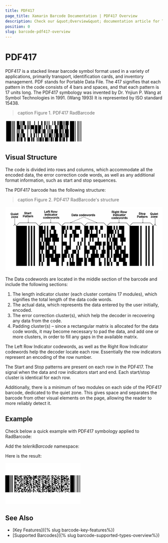 ```yaml
---
title: PDF417
page_title: Xamarin Barcode Documentation | PDF417 Overview
description: Check our &quot;Overview&quot; documentation article for Telerik Barcode for Xamarin control.
position: 0
slug: barcode-pdf417-overview
---
```


# PDF417

PDF417 is a stacked linear barcode symbol format used in a variety of applications, primarily transport, identification cards, and inventory management. PDF stands for Portable Data File. The 417 signifies that each pattern in the code consists of 4 bars and spaces, and that each pattern is 17 units long. The PDF417 symbology was invented by Dr. Ynjiun P. Wang at Symbol Technologies in 1991. (Wang 1993) It is represented by ISO standard 15438.

>caption Figure 1. PDF417 RadBarcode

![Telerik Xamarin Barcode PDF417](images/barcode-2d-barcodes-pdf417-overview001.png)

## Visual Structure

The code is divided into rows and columns, which accommodate all the encoded data, the error correction code words, as well as any additional format information, such as start and stop sequences.

The PDF417 barcode has the following structure:


>caption Figure 2. PDF417 RadBarcode's structure

![Telerik Xamarin Barcode PDF417 structure](images/barcode-2d-barcodes-pdf417-overview002.png)

The Data codewords are located in the middle section of the barcode and include the following sections:

1. The length indicator cluster (each cluster contains 17 modules), which signifies the total length of the data code words.
2. The actual data, which represents the data entered by the user initially, encoded.
3. The error correction cluster(s), which help the decoder in recovering any data from the code.
4. Padding cluster(s) – since a rectangular matrix is allocated for the data code words, it may become necessary to pad the data, and add one or more clusters, in order to fill any gaps in the available matrix.

The Left Row Indicator codewords, as well as the Right Row Indicator codewords help the decoder locate each row. Essentially the row indicators represent an encoding of the row number.

The Start and Stop patterns are present on each row in the PDF417. The signal when the data and row indicators start and end. Each start/stop cluster is identical for each row.

Additionally, there is a minimum of two modules on each side of the PDF417 barcode, dedicated to the quiet zone. This gives space and separates the barcode from other visual elements on the page, allowing the reader to more reliably detect it.

## Example

Check below a quick example with PDF417 symbology applied to RadBarcode:

<snippet id='pdf417-example-xaml' />

Add the *telerikBarcode* namespace:

<snippet id='xmlns-telerikbarcode'/>

Here is the result:

![PDF417](images/barcode-2d-barcodes-pdf417-example.png)

## See Also

- [Key Features]({% slug barcode-key-features%})
- [Supported Barcodes]({% slug barcode-supported-types-overview%})

